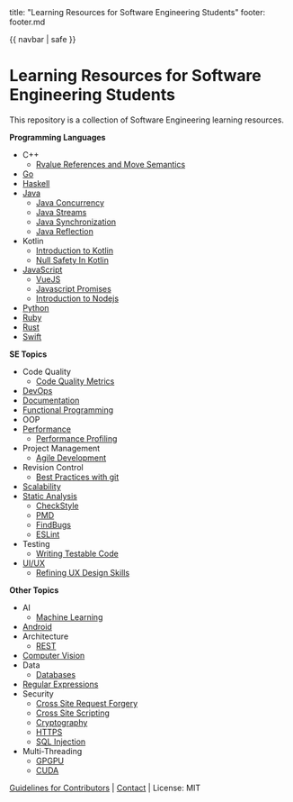 <frontmatter>
  title: "Learning Resources for Software Engineering Students"
  footer: footer.md
</frontmatter>

{{ navbar | safe }}

# Learning Resources for Software Engineering Students

This repository is a collection of Software Engineering learning resources.

**Programming Languages**
* C++
  * [Rvalue References and Move Semantics]({{baseUrl}}/contents/c++/rvalue.html)
* [Go]({{baseUrl}}/contents/go/Go.html)
* [Haskell]({{baseUrl}}/contents/haskell/Haskell.html)
* [Java]({{baseUrl}}/contents/java/Java.html)
  * [Java Concurrency]({{baseUrl}}/contents/java/JavaConcurrency.html)
  * [Java Streams]({{baseUrl}}/contents/java/streams-an-introduction.html)
  * [Java Synchronization]({{baseUrl}}/contents/java/JavaSynchronization.html)
  * [Java Reflection]({{baseUrl}}/contents/java/JavaReflections.html)
* Kotlin
  * [Introduction to Kotlin]({{baseUrl}}/contents/kotlin/kotlin.html)
  * [Null Safety In Kotlin]({{baseUrl}}/contents/kotlin/NullSafety.html)
* [JavaScript]({{baseUrl}}/contents/javascript/javascript.html)
  * [VueJS]({{baseUrl}}/contents/javascript/Javascript-framework-VueJs.html)
  * [Javascript Promises]({{baseUrl}}/contents/javascript/Javascript-promises.html)
  * [Introduction to Nodejs]({{baseUrl}}/contents/node/nodejs.html)
* [Python]({{baseUrl}}/contents/python/introduction-to-python.html)
* [Ruby]({{baseUrl}}/contents/ruby/Ruby.html)
* [Rust]({{baseUrl}}/contents/rust/Rust.html)
* [Swift]({{baseUrl}}/contents/swift/welcome-to-swift.html)

**SE Topics**

* Code Quality
  * [Code Quality Metrics]({{baseUrl}}/contents/codeQuality/CodeQualityMetrics.html)
* [DevOps]({{baseUrl}}/contents/devops/DevOps.html)
* [Documentation]({{baseUrl}}/contents/projectManagement/documentation.html)
* [Functional Programming]({{baseUrl}}/contents/functionalProgramming/intro.html)
* OOP
* [Performance]({{baseUrl}}/contents/performance/Performance.html)
  * [Performance Profiling]({{baseUrl}}/contents/performance/PerformanceProfiling.html)
* Project Management
  * [Agile Development]({{baseUrl}}/contents/projectManagement/AgileDevelopment.html)
* Revision Control
  * [Best Practices with git]({{baseUrl}}/contents/revisionControl/bestPracticesGit.html)
* [Scalability]({{baseUrl}}/contents/scalability/scalable-development.html)
* [Static Analysis]({{baseUrl}}/contents/staticAnalysis/intro.html)
  * [CheckStyle]({{baseUrl}}/contents/staticAnalysis/checkStyle.html)
  * [PMD]({{baseUrl}}/contents/staticAnalysis/PMD.html)
  * [FindBugs]({{baseUrl}}/contents/staticAnalysis/FindBugs.html)
  * [ESLint]({{baseUrl}}/contents/staticAnalysis/ESLint.html)
* Testing
  * [Writing Testable Code]({{baseUrl}}/contents/testing/writing-testable-code.html)
* [UI/UX]({{baseUrl}}/contents/uix/uix.html)
  * [Refining UX Design Skills]({{baseUrl}}/contents/uix/refining-ux-skills.html)

**Other Topics**

* AI
  * [Machine Learning]({{baseUrl}}/contents/ai/ml.html)
* [Android]({{baseUrl}}/contents/android/IntroToAndroid.html)
* Architecture
  * [REST]({{baseUrl}}/contents/architecture/RESTArchitecturalStyle.html)
* [Computer Vision]({{baseUrl}}/contents/computerVision/cv.html)
* Data
  * [Databases]({{baseUrl}}/contents/data/databases.html)
* [Regular Expressions]({{baseUrl}}/contents/regex/Regex.html)
* Security
  * [Cross Site Request Forgery]({{baseUrl}}/contents/security/crossSiteRequestForgery/crossSiteRequestForgery.html)
  * [Cross Site Scripting]({{baseUrl}}/contents/security/crossSiteScripting/crossSiteScripting.html)
  * [Cryptography]({{baseUrl}}/contents/security/cryptography.html)
  * [HTTPS]({{baseUrl}}/contents/security/Https.html)
  * [SQL Injection]({{baseUrl}}/contents/security/sqlInjection.html)
* Multi-Threading
  * [GPGPU]({{baseUrl}}/contents/gpgpu/gpgpu.html)
  * [CUDA]({{baseUrl}}/contents/gpgpu/cuda.html)



[Guidelines for Contributors](GuidelinesForContributors.html) | [Contact](Contact.html) | License: MIT
